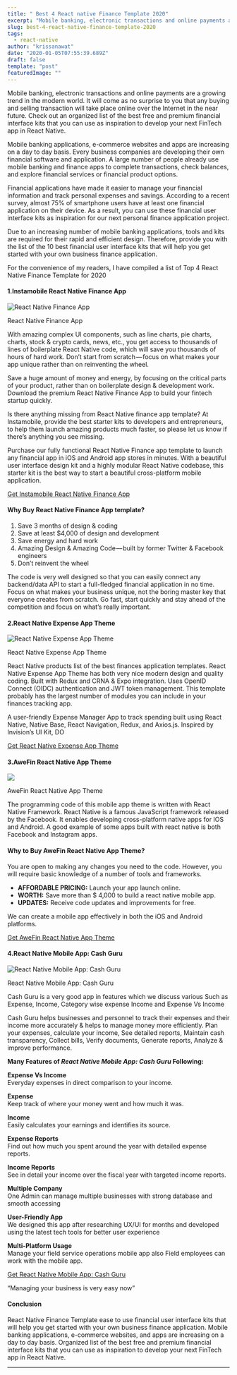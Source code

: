 ```yaml
---
title: " Best 4 React native Finance Template 2020"
excerpt: "Mobile banking, electronic transactions and online payments are a growing trend in the modern world. It will come as no surprise to you that any buying and selling transaction will take place online over the Internet in the near future. Check out an organized list of the best free and premium financial interface kits that you can use as inspiration to develop your next FinTech app in React Native."
slug: best-4-react-native-finance-template-2020
tags:
  - react-native
author: "krissanawat"
date: "2020-01-05T07:55:39.689Z"
draft: false
template: "post"
featuredImage: ""
---
```


Mobile banking, electronic transactions and online payments are a growing trend in the modern world. It will come as no surprise to you that any buying and selling transaction will take place online over the Internet in the near future. Check out an organized list of the best free and premium financial interface kits that you can use as inspiration to develop your next FinTech app in React Native.

Mobile banking applications, e-commerce websites and apps are increasing on a day to day basis. Every business companies are developing their own financial software and application. A large number of people already use mobile banking and finance apps to complete transactions, check balances, and explore financial services or financial product options.

Financial applications have made it easier to manage your financial information and track personal expenses and savings. According to a recent survey, almost 75% of smartphone users have at least one financial application on their device. As a result, you can use these financial user interface kits as inspiration for our next personal finance application project.

Due to an increasing number of mobile banking applications, tools and kits are required for their rapid and efficient design. Therefore, provide you with the list of the 10 best financial user interface kits that will help you get started with your own business finance application.

For the convenience of my readers, I have compiled a list of Top 4 React Native Finance Template for 2020

#### 1.Instamobile React Native Finance App

![React Native Finance App](https://cdn-images-1.medium.com/max/800/0*ksULrPj6lc7jPqLK.jpg)<figcaption>React Native Finance App</figcaption>

With amazing complex UI components, such as line charts, pie charts, charts, stock & crypto cards, news, etc., you get access to thousands of lines of boilerplate React Native code, which will save you thousands of hours of hard work. Don’t start from scratch — focus on what makes your app unique rather than on reinventing the wheel.

Save a huge amount of money and energy, by focusing on the critical parts of your product, rather than on boilerplate design & development work. Download the premium React Native Finance App to build your fintech startup quickly.

Is there anything missing from React Native finance app template? At Instamobile, provide the best starter kits to developers and entrepreneurs, to help them launch amazing products much faster, so please let us know if there’s anything you see missing.

Purchase our fully functional React Native Finance app template to launch any financial app in iOS and Android app stores in minutes. With a beautiful user interface design kit and a highly modular React Native codebase, this starter kit is the best way to start a beautiful cross-platform mobile application.

[Get Instamobile React Native Finance App](https://www.instamobile.io/app-templates/react-native-finance-app/)

#### Why Buy React Native Finance App template?

1. Save 3 months of design & coding
2. Save at least \$4,000 of design and development
3. Save energy and hard work
4. Amazing Design & Amazing Code — built by former Twitter & Facebook engineers
5. Don’t reinvent the wheel

The code is very well designed so that you can easily connect any backend/data API to start a full-fledged financial application in no time. Focus on what makes your business unique, not the boring master key that everyone creates from scratch. Go fast, start quickly and stay ahead of the competition and focus on what’s really important.

#### 2.React Native Expense App Theme

![React Native Expense App Theme](https://cdn-images-1.medium.com/max/1020/0*K9sB7p_mFamDwk0n.png)<figcaption>React Native Expense App Theme</figcaption>

React Native products list of the best finances application templates. React Native Expense App Theme has both very nice modern design and quality coding. Built with Redux and CRNA & Expo integration. Uses OpenID Connect (OIDC) authentication and JWT token management. This template probably has the largest number of modules you can include in your finances tracking app.

A user-friendly Expense Manager App to track spending built using React Native, Native Base, React Navigation, Redux, and Axios.js. Inspired by Invision’s UI Kit, DO

[Get React Native Expense App Theme](https://market.nativebase.io/view/react-native-expense-app-theme)

#### 3.AweFin React Native App Theme

![](https://cdn-images-1.medium.com/max/590/0*yOH5WY0cCisEwSqJ.jpg)<figcaption>AweFin React Native App Theme</figcaption>

The programming code of this mobile app theme is written with React Native Framework. React Native is a famous JavaScript framework released by the Facebook. It enables developing cross-platform native apps for IOS and Android. A good example of some apps built with react native is both Facebook and Instagram apps.

#### **Why to Buy AweFin React Native App Theme?**

You are open to making any changes you need to the code. However, you will require basic knowledge of a number of tools and frameworks.

- **AFFORDABLE PRICING:** Launch your app launch online.
- **WORTH:** Save more than \$ 4,000 to build a react native mobile app.
- **UPDATES:** Receive code updates and improvements for free.

We can create a mobile app effectively in both the iOS and Android platforms.

[Get AweFin React Native App Theme](https://codecanyon.net/item/awefin/23664012)

#### 4.React Native Mobile App: Cash Guru

![React Native Mobile App: Cash Guru](https://cdn-images-1.medium.com/max/1024/0*YKJaKxGo-JiH_C1r.jpg)<figcaption>React Native Mobile App: Cash Guru</figcaption>

Cash Guru is a very good app in features which we discuss various Such as Expense, Income, Category wise expense Income and Expense Vs Income

Cash Guru helps businesses and personnel to track their expenses and their income more accurately & helps to manage money more efficiently. Plan your expenses, calculate your income, See detailed reports, Maintain cash transparency, Collect bills, Verify documents, Generate reports, Analyze & improve performance.

**Many Features of _React Native Mobile App: Cash Guru_ Following:**

**Expense Vs Income**  
Everyday expenses in direct comparison to your income.

**Expense**  
Keep track of where your money went and how much it was.

**Income**  
Easily calculates your earnings and identifies its source.

**Expense Reports**  
Find out how much you spent around the year with detailed expense reports.

**Income Reports**  
See in detail your income over the fiscal year with targeted income reports.

**Multiple Company**  
One Admin can manage multiple businesses with strong database and smooth accessing

**User-Friendly App**  
We designed this app after researching UX/UI for months and developed using the latest tech tools for better user experience

**Multi-Platform Usage**  
Manage your field service operations mobile app also Field employees can work with the mobile app.

[Get React Native Mobile App: Cash Guru](https://codecanyon.net/item/cash-guru-smart-finance-manager/24634498)

“Managing your business is very easy now”

#### **Conclusion**

React Native Finance Template ease to use financial user interface kits that will help you get started with your own business finance application. Mobile banking applications, e-commerce websites, and apps are increasing on a day to day basis. Organized list of the best free and premium financial interface kits that you can use as inspiration to develop your next FinTech app in React Native.

---
